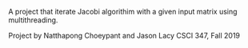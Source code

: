 A project that iterate Jacobi algorithim with a given input matrix 
using multithreading. 

Project by Natthapong Choeypant and Jason Lacy
CSCI 347, Fall 2019
